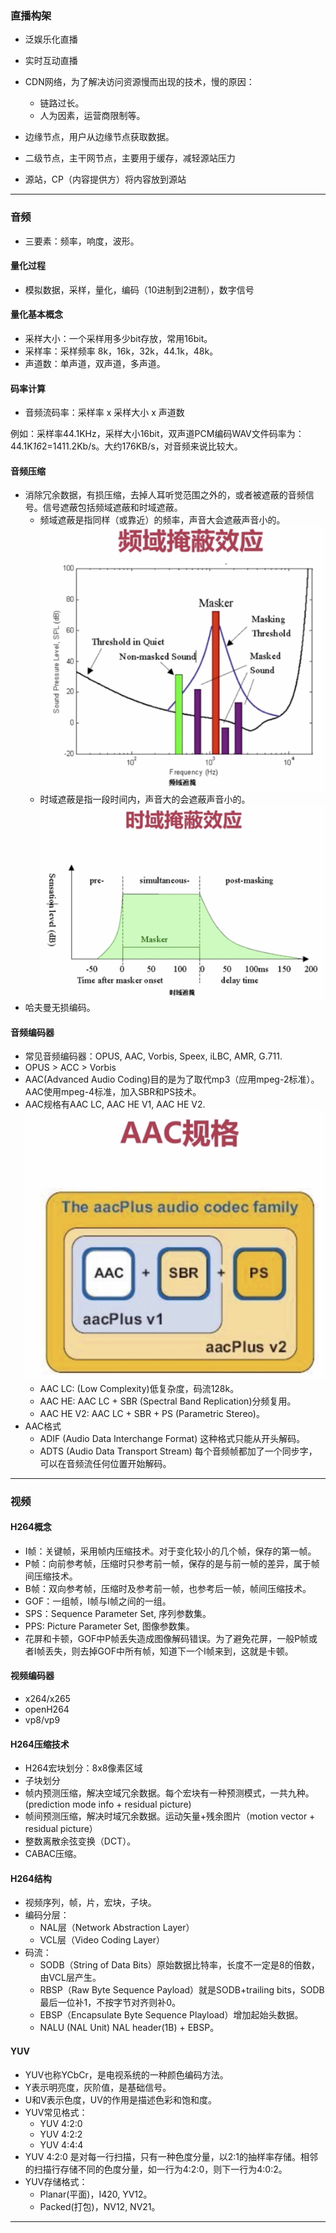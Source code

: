 ### 直播构架

- 泛娱乐化直播
- 实时互动直播

- CDN网络，为了解决访问资源慢而出现的技术，慢的原因：
    - 链路过长。
    - 人为因素，运营商限制等。

- 边缘节点，用户从边缘节点获取数据。
- 二级节点，主干网节点，主要用于缓存，减轻源站压力
- 源站，CP（内容提供方）将内容放到源站

---

### 音频
- 三要素：频率，响度，波形。

#### 量化过程
- 模拟数据，采样，量化，编码（10进制到2进制），数字信号

#### 量化基本概念
- 采样大小：一个采样用多少bit存放，常用16bit。
- 采样率：采样频率 8k，16k，32k，44.1k，48k。
- 声道数：单声道，双声道，多声道。

#### 码率计算
- 音频流码率：采样率 x 采样大小 x 声道数

例如：采样率44.1KHz，采样大小16bit，双声道PCM编码WAV文件码率为：44.1K*16*2=1411.2Kb/s。大约176KB/s，对音频来说比较大。

#### 音频压缩
- 消除冗余数据，有损压缩，去掉人耳听觉范围之外的，或者被遮蔽的音频信号。信号遮蔽包括频域遮蔽和时域遮蔽。
    - 频域遮蔽是指同样（或靠近）的频率，声音大会遮蔽声音小的。
    ![频域遮蔽](./file/img/fre.png)
    - 时域遮蔽是指一段时间内，声音大的会遮蔽声音小的。
    ![时域遮蔽](./file/img/time.png)
- 哈夫曼无损编码。

#### 音频编码器
- 常见音频编码器：OPUS, AAC, Vorbis, Speex, iLBC, AMR, G.711.
- OPUS > ACC > Vorbis
- AAC(Advanced Audio Coding)目的是为了取代mp3（应用mpeg-2标准）。AAC使用mpeg-4标准，加入SBR和PS技术。
- AAC规格有AAC LC, AAC HE V1, AAC HE V2.
    ![](./file/img/aac.png)
    - AAC LC: (Low Complexity)低复杂度，码流128k。
    - AAC HE: AAC LC + SBR (Spectral Band Replication)分频复用。
    - AAC HE V2: AAC LC + SBR + PS (Parametric Stereo)。
- AAC格式
    - ADIF (Audio Data Interchange Format) 这种格式只能从开头解码。
    - ADTS (Audio Data Transport Stream) 每个音频帧都加了一个同步字，可以在音频流任何位置开始解码。

---

### 视频

#### H264概念
- I帧：关键帧，采用帧内压缩技术。对于变化较小的几个帧，保存的第一帧。
- P帧：向前参考帧，压缩时只参考前一帧，保存的是与前一帧的差异，属于帧间压缩技术。
- B帧：双向参考帧，压缩时及参考前一帧，也参考后一帧，帧间压缩技术。
- GOF：一组帧，I帧与I帧之间的一组。
- SPS：Sequence Parameter Set, 序列参数集。
- PPS: Picture Parameter Set, 图像参数集。
- 花屏和卡顿，GOF中P帧丢失造成图像解码错误。为了避免花屏，一般P帧或者I帧丢失，则去掉GOF中所有帧，知道下一个I帧来到，这就是卡顿。

#### 视频编码器
- x264/x265
- openH264
- vp8/vp9

#### H264压缩技术
- H264宏块划分：8x8像素区域
- 子块划分
- 帧内预测压缩，解决空域冗余数据。每个宏块有一种预测模式，一共九种。(prediction mode info + residual picture)
- 帧间预测压缩，解决时域冗余数据。运动矢量+残余图片（motion vector + residual picture）
- 整数离散余弦变换（DCT）。
- CABAC压缩。

#### H264结构
- 视频序列，帧，片，宏块，子块。
- 编码分层：
    + NAL层（Network Abstraction Layer）
    + VCL层（Video Coding Layer）
- 码流：
    + SODB（String of Data Bits）原始数据比特率，长度不一定是8的倍数，由VCL层产生。
    + RBSP（Raw Byte Sequence Payload）就是SODB+trailing bits，SODB最后一位补1，不按字节对齐则补0。
    + EBSP（Encapsulate Byte Sequence Playload）增加起始头数据。
    + NALU (NAL Unit) NAL header(1B) + EBSP。

#### YUV
- YUV也称YCbCr，是电视系统的一种颜色编码方法。
- Y表示明亮度，灰阶值，是基础信号。
- U和V表示色度，UV的作用是描述色彩和饱和度。
- YUV常见格式：
    + YUV 4:2:0
    + YUV 4:2:2
    + YUV 4:4:4
- YUV 4:2:0 是对每一行扫描，只有一种色度分量，以2:1的抽样率存储。相邻的扫描行存储不同的色度分量，如一行为4:2:0，则下一行为4:0:2。
- YUV存储格式：
    + Planar(平面)，I420, YV12。
    + Packed(打包)，NV12, NV21。

---
